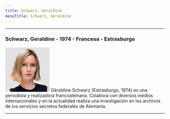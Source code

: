 ```yaml
---
title: Schwarz, Geraldine
menuTitle: Schwarz, Geraldine
---
```

***
### Schwarz, Geraldine - 1974 - Francesa - Estrasburgo
!["Imagen no encontrada"](SchwarzGeraldine.jpg)
Géraldine Schwarz (Estrasburgo, 1974) es una periodista y realizadora francoalemana. Colabora con diversos medios internacionales y en la actualidad realiza una investigación en los archivos de los servicios secretos federales de Alemania.
***